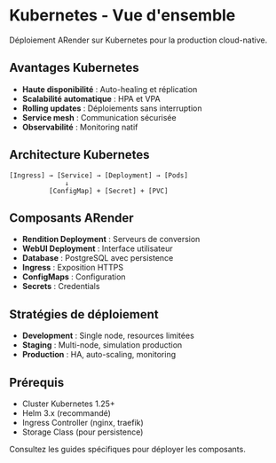# Kubernetes - Vue d'ensemble

Déploiement ARender sur Kubernetes pour la production cloud-native.

## Avantages Kubernetes
- **Haute disponibilité** : Auto-healing et réplication
- **Scalabilité automatique** : HPA et VPA
- **Rolling updates** : Déploiements sans interruption  
- **Service mesh** : Communication sécurisée
- **Observabilité** : Monitoring natif

## Architecture Kubernetes
```
[Ingress] → [Service] → [Deployment] → [Pods]
              ↓
          [ConfigMap] + [Secret] + [PVC]
```

## Composants ARender
- **Rendition Deployment** : Serveurs de conversion
- **WebUI Deployment** : Interface utilisateur
- **Database** : PostgreSQL avec persistence
- **Ingress** : Exposition HTTPS
- **ConfigMaps** : Configuration
- **Secrets** : Credentials

## Stratégies de déploiement
- **Development** : Single node, resources limitées
- **Staging** : Multi-node, simulation production
- **Production** : HA, auto-scaling, monitoring

## Prérequis
- Cluster Kubernetes 1.25+
- Helm 3.x (recommandé)
- Ingress Controller (nginx, traefik)
- Storage Class (pour persistence)

Consultez les guides spécifiques pour déployer les composants.